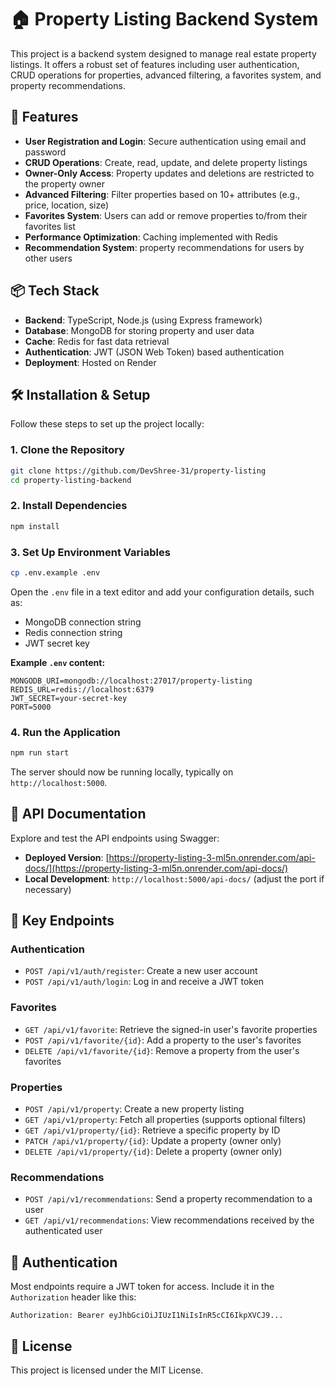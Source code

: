 # 🏠 Property Listing Backend System

This project is a backend system designed to manage real estate property listings. It offers a robust set of features including user authentication, CRUD operations for properties, advanced filtering, a favorites system, and property recommendations.

## 📌 Features

- **User Registration and Login**: Secure authentication using email and password
- **CRUD Operations**: Create, read, update, and delete property listings
- **Owner-Only Access**: Property updates and deletions are restricted to the property owner
- **Advanced Filtering**: Filter properties based on 10+ attributes (e.g., price, location, size)
- **Favorites System**: Users can add or remove properties to/from their favorites list
- **Performance Optimization**: Caching implemented with Redis
- **Recommendation System**:  property recommendations for users by other users

## 📦 Tech Stack

- **Backend**: TypeScript, Node.js (using  Express framework)
- **Database**: MongoDB for storing property and user data
- **Cache**: Redis for fast data retrieval
- **Authentication**: JWT (JSON Web Token) based authentication
- **Deployment**: Hosted on Render  

## 🛠 Installation & Setup

Follow these steps to set up the project locally:

### 1. Clone the Repository

```bash
git clone https://github.com/DevShree-31/property-listing
cd property-listing-backend
```


### 2. Install Dependencies

```bash
npm install
```

### 3. Set Up Environment Variables

```bash
cp .env.example .env
```

Open the `.env` file in a text editor and add your configuration details, such as:
- MongoDB connection string
- Redis connection string
- JWT secret key

**Example `.env` content:**

```env
MONGODB_URI=mongodb://localhost:27017/property-listing
REDIS_URL=redis://localhost:6379
JWT_SECRET=your-secret-key
PORT=5000
```

### 4. Run the Application

```bash
npm run start
```

The server should now be running locally, typically on `http://localhost:5000`.

## 📖 API Documentation

Explore and test the API endpoints using Swagger:

- **Deployed Version**: [https://property-listing-3-ml5n.onrender.com/api-docs/](https://property-listing-3-ml5n.onrender.com/api-docs/)
- **Local Development**: `http://localhost:5000/api-docs/` (adjust the port if necessary)

## 🔗 Key Endpoints

### Authentication
- `POST /api/v1/auth/register`: Create a new user account
- `POST /api/v1/auth/login`: Log in and receive a JWT token

### Favorites
- `GET /api/v1/favorite`: Retrieve the signed-in user's favorite properties
- `POST /api/v1/favorite/{id}`: Add a property to the user's favorites
- `DELETE /api/v1/favorite/{id}`: Remove a property from the user's favorites

### Properties
- `POST /api/v1/property`: Create a new property listing
- `GET /api/v1/property`: Fetch all properties (supports optional filters)
- `GET /api/v1/property/{id}`: Retrieve a specific property by ID
- `PATCH /api/v1/property/{id}`: Update a property (owner only)
- `DELETE /api/v1/property/{id}`: Delete a property (owner only)

### Recommendations
- `POST /api/v1/recommendations`: Send a property recommendation to a user
- `GET /api/v1/recommendations`: View recommendations received by the authenticated user

## 🔐 Authentication

Most endpoints require a JWT token for access. Include it in the `Authorization` header like this:

```
Authorization: Bearer eyJhbGciOiJIUzI1NiIsInR5cCI6IkpXVCJ9...
```



## 📄 License

This project is licensed under the MIT License.
